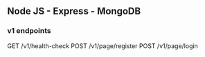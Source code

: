 ## Node JS - Express - MongoDB

### v1 endpoints

GET     /v1/health-check
POST    /v1/page/register
POST    /v1/page/login